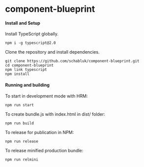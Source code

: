 # component-blueprint
#### Install and Setup
Install TypeScript globally.
```
npm i -g typescript@2.0
```
Clone the repository and install dependencies.
```
git clone https://github.com/schabluk/component-blueprint.git
cd component-blueprint
npm link typescript
npm install
```
#### Running and building
To start in development mode with HRM:
```
npm run start
```
To create bundle.js with index.html in dist/ folder:
```
npm run build
```
To release for publication in NPM:
```
npm run release
```
To release minified production bundle:
```
npm run relmini
```
